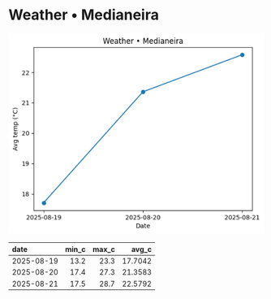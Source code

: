 # Weather • Medianeira

![chart](/reports/img/2025-08-19_weather.png)

| date       |   min_c |   max_c |   avg_c |
|:-----------|--------:|--------:|--------:|
| 2025-08-19 |    13.2 |    23.3 | 17.7042 |
| 2025-08-20 |    17.4 |    27.3 | 21.3583 |
| 2025-08-21 |    17.5 |    28.7 | 22.5792 |
